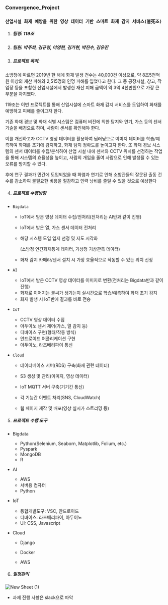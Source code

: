 ### Convergence_Project

### `산업시설 화재 예방을 위한 영상 데이터 기반 스마트 화재 감지 서비스(불死조)`

1. ##### 팀명: 119조

2. ##### 팀원: 박주희, 김규영, 이영현, 김가현, 박진수, 김유진

3. ##### 프로젝트 목적:

  소방청에 따르면 2019년 한 해에 화재 발생 건수는 40,000건 이상으로, 약 8조5천억원 이상의 재산 피해와 2,515명의 인명 피해를 입었다고 한다. 그 중 공장시설, 창고, 작업장 등을 포함한 산업시설에서 발생한 재산 피해 금액이 약 3억 4천만원으로 가장 큰 부분을 차지했다. 

  119조는 이번 프로젝트를 통해 산업시설에 스마트 화재 감지 서비스를 도입하여 화재를 예방하고 피해를 줄이고자 한다. 

   기존 화재 경보 및 화재 식별 시스템은 컴퓨터 비전에 의한 탐지와 연기, 가스 등의 센서 기술을 배경으로 하며, 사람이 센서를 확인해야 한다.

  이를 개선하고자 CCTV 영상 데이터를 활용하여 딥러닝으로 이미지 데이터를 학습/예측하여 화재를 초기에 감지하고, 화재 탐지 정확도를 높이고자 한다. 또 화재 경보 시스템의 센서 데이터를 수집/분석하여 산업 시설 내에 센서와 CCTV 위치를 선정하는 작업을 통해 시스템의 효율성을 높이고, 사람의 개입을 줄여 사람으로 인해 발생될 수 있는 오류를 방지할 수 있다.

  후에 연구 결과가 민간에 도입되었을 때 화염과 연기로 인해 소방관들의 잘못된 출동 건수를 감소하여 불필요한 비용을 절감하고 인력 낭비를 줄일 수 있을 것으로 예상한다

4. ##### 프로젝트 수행방향

- `Bigdata`

  - IoT에서 받은 영상 데이터 수집/전처리(전처리는 AI반과 같이 진행)

  - IoT에서 받은 열, 가스 센서 데이터 전처리

  - 해당 시스템 도입 입지 선정 및 지도 시각화

    (소방청 연간화재통계 데이터, 기상청 기상관측 데이터)

  - 화재 감지 카메라/센서 설치 시 가장 효율적으로 작동할 수 있는 위치 선정

- `AI`

  - IoT에서 받은 CCTV 영상 데이터를 이미지로 변환(전처리는 Bigdata반과 같이 진행)
  - 화재로 이어지는 불씨가 생기는지 실시간으로 학습/예측하여 화재 초기 감지
  - 화재 발생 시 IoT반에 결과를 바로 전송

- `IoT`

  - CCTV 영상 데이터 수집
  - 아두이노 센서 제어(가스, 열 감지 등)
  - 디바이스 구현(형태/작동 방식)
  - 안드로이드 어플리케이션 구현
  - 아두이노, 라즈베리파이 통신

- `Cloud`

  - 데이터베이스 서버(RDS) 구축(화재 관련 데이터)
  - S3 생성 및 관리(이미지, 영상 데이터)
  - IoT MQTT 서버 구축(기기간 통신)
  - 각 기능간 이벤트 처리(SNS, CloudWatch)
  
  - 웹 페이지 제작 및 배포(영상 실시가 스트리밍 등)
  
  

5. ##### 프로젝트 수행 도구

- Bigdata
  - Python(Selenium, Seaborn, Matplotlib, Folium, etc.)
  - Pyspark
  - MongoDB
  - R

- AI

  - AWS
  - 서버용 컴퓨터
  - Python

- IoT

  - 통합개발도구: VSC, 안드로이드
  - 디바이스: 라즈베리파이, 아두이노
  - UI: CSS, Javascript

- Cloud

  - Django

  - Docker

  - AWS

    

6. ##### 일정관리

![New Sheet (1)](https://user-images.githubusercontent.com/69948723/100064282-a806c780-2e75-11eb-894a-a260b75b374d.png)

- 과제 진행 사항은 slack으로 파악